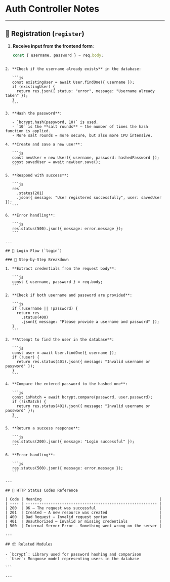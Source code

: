 # Auth Controller Notes

---

## 🔐 Registration (`register`)

1. **Receive input from the frontend form**:
   ```js
   const { username, password } = req.body;
   ```

````

2. **Check if the username already exists** in the database:

   ```js
   const existingUser = await User.findOne({ username });
   if (existingUser) {
     return res.json({ status: "error", message: "Username already taken" });
   }
   ```

3. **Hash the password**:

   - `bcrypt.hash(password, 10)` is used.
   - `10` is the **salt rounds** — the number of times the hash function is applied.
   - More salt rounds = more secure, but also more CPU intensive.

4. **Create and save a new user**:

   ```js
   const newUser = new User({ username, password: hashedPassword });
   const savedUser = await newUser.save();
   ```

5. **Respond with success**:

   ```js
   res
     .status(201)
     .json({ message: "User registered successfully", user: savedUser });
   ```

6. **Error handling**:

   ```js
   res.status(500).json({ message: error.message });
   ```

---

## 🔑 Login Flow (`login`)

### 🔸 Step-by-Step Breakdown

1. **Extract credentials from the request body**:

   ```js
   const { username, password } = req.body;
   ```

2. **Check if both username and password are provided**:

   ```js
   if (!username || !password) {
     return res
       .status(400)
       .json({ message: "Please provide a username and password" });
   }
   ```

3. **Attempt to find the user in the database**:

   ```js
   const user = await User.findOne({ username });
   if (!user) {
     return res.status(401).json({ message: "Invalid username or password" });
   }
   ```

4. **Compare the entered password to the hashed one**:

   ```js
   const isMatch = await bcrypt.compare(password, user.password);
   if (!isMatch) {
     return res.status(401).json({ message: "Invalid username or password" });
   }
   ```

5. **Return a success response**:

   ```js
   res.status(200).json({ message: "Login successful" });
   ```

6. **Error handling**:

   ```js
   res.status(500).json({ message: error.message });
   ```

---

## 📘 HTTP Status Codes Reference

| Code | Meaning                                                    |
| ---- | ---------------------------------------------------------- |
| 200  | OK — The request was successful                            |
| 201  | Created — A new resource was created                       |
| 400  | Bad Request — Invalid request syntax                       |
| 401  | Unauthorized — Invalid or missing credentials              |
| 500  | Internal Server Error — Something went wrong on the server |

---

## 📦 Related Modules

- `bcrypt`: Library used for password hashing and comparison
- `User`: Mongoose model representing users in the database

```

---
````
